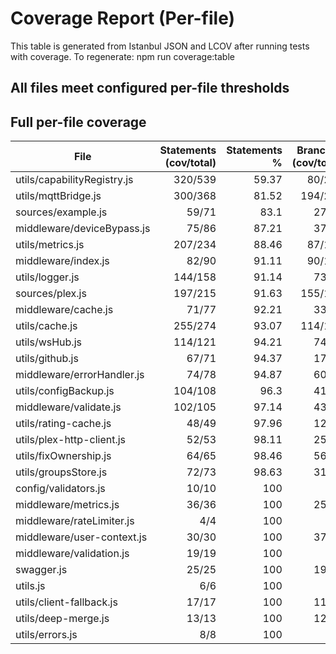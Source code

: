 # Coverage Report (Per-file)

This table is generated from Istanbul JSON and LCOV after running tests with coverage.
To regenerate: npm run coverage:table

## All files meet configured per-file thresholds

## Full per-file coverage

| File | Statements (cov/total) | Statements % | Branches (cov/total) | Branches % | Functions (cov/total) | Functions % | Lines (cov/total) | Lines % | Meets thresholds |
|---|---:|---:|---:|---:|---:|---:|---:|---:|:--:|
| utils/capabilityRegistry.js | 320/539 | 59.37 | 80/274 | 29.2 | 131/184 | 71.2 | 314/525 | 59.81 | ✅ |
| utils/mqttBridge.js | 300/368 | 81.52 | 194/244 | 79.51 | 35/42 | 83.33 | 289/355 | 81.41 | ✅ |
| sources/example.js | 59/71 | 83.1 | 27/39 | 69.23 | 5/6 | 83.33 | 58/67 | 86.57 | ✅ |
| middleware/deviceBypass.js | 75/86 | 87.21 | 37/46 | 80.43 | 11/14 | 78.57 | 68/72 | 94.44 | ✅ |
| utils/metrics.js | 207/234 | 88.46 | 87/110 | 79.09 | 38/40 | 95 | 198/224 | 88.39 | ✅ |
| middleware/index.js | 82/90 | 91.11 | 90/101 | 89.11 | 14/14 | 100 | 77/80 | 96.25 | ✅ |
| utils/logger.js | 144/158 | 91.14 | 73/99 | 73.74 | 36/40 | 90 | 127/135 | 94.07 | ✅ |
| sources/plex.js | 197/215 | 91.63 | 155/195 | 79.49 | 28/32 | 87.5 | 175/191 | 91.62 | ✅ |
| middleware/cache.js | 71/77 | 92.21 | 33/43 | 76.74 | 17/19 | 89.47 | 70/75 | 93.33 | ✅ |
| utils/cache.js | 255/274 | 93.07 | 114/134 | 85.07 | 35/39 | 89.74 | 251/268 | 93.66 | ✅ |
| utils/wsHub.js | 114/121 | 94.21 | 74/86 | 86.05 | 18/18 | 100 | 112/117 | 95.73 | ✅ |
| utils/github.js | 67/71 | 94.37 | 17/18 | 94.44 | 12/14 | 85.71 | 67/71 | 94.37 | ✅ |
| middleware/errorHandler.js | 74/78 | 94.87 | 60/62 | 96.77 | 8/9 | 88.89 | 70/74 | 94.59 | ✅ |
| utils/configBackup.js | 104/108 | 96.3 | 41/48 | 85.42 | 12/13 | 92.31 | 99/99 | 100 | ✅ |
| middleware/validate.js | 102/105 | 97.14 | 43/51 | 84.31 | 18/19 | 94.74 | 97/100 | 97 | ✅ |
| utils/rating-cache.js | 48/49 | 97.96 | 12/12 | 100 | 8/8 | 100 | 48/49 | 97.96 | ✅ |
| utils/plex-http-client.js | 52/53 | 98.11 | 25/31 | 80.65 | 6/6 | 100 | 52/53 | 98.11 | ✅ |
| utils/fixOwnership.js | 64/65 | 98.46 | 56/66 | 84.85 | 8/8 | 100 | 58/59 | 98.31 | ✅ |
| utils/groupsStore.js | 72/73 | 98.63 | 31/43 | 72.09 | 14/14 | 100 | 62/63 | 98.41 | ✅ |
| config/validators.js | 10/10 | 100 | 2/2 | 100 | 3/3 | 100 | 9/9 | 100 | ✅ |
| middleware/metrics.js | 36/36 | 100 | 25/26 | 96.15 | 4/4 | 100 | 36/36 | 100 | ✅ |
| middleware/rateLimiter.js | 4/4 | 100 | 4/4 | 100 | 2/2 | 100 | 4/4 | 100 | ✅ |
| middleware/user-context.js | 30/30 | 100 | 37/45 | 82.22 | 4/4 | 100 | 30/30 | 100 | ✅ |
| middleware/validation.js | 19/19 | 100 | 8/8 | 100 | 5/5 | 100 | 16/16 | 100 | ✅ |
| swagger.js | 25/25 | 100 | 19/21 | 90.48 | 4/4 | 100 | 21/21 | 100 | ✅ |
| utils.js | 6/6 | 100 | 0/0 | 100 | 1/1 | 100 | 5/5 | 100 | ✅ |
| utils/client-fallback.js | 17/17 | 100 | 11/14 | 78.57 | 5/5 | 100 | 11/11 | 100 | ✅ |
| utils/deep-merge.js | 13/13 | 100 | 12/13 | 92.31 | 2/2 | 100 | 11/11 | 100 | ✅ |
| utils/errors.js | 8/8 | 100 | 1/1 | 100 | 4/4 | 100 | 8/8 | 100 | ✅ |
